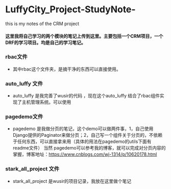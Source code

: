 # LuffyCity_Project-StudyNote-
> 
this is my notes of the CRM project

#### 这里我将自己学习的两个模块的笔记上传到这里。主要包括一个CRM项目，一个DRF的学习项目。均是自己的学习笔记。


### rbac文件
- 其中rbac这个文件夹，是摘干净的东西可以直接使用。


###  auto_luffy 文件
- auto_luffy 是我完善了wusir的代码 ，现在这个auto_luffy 结合了rbac组件实现了主机管理系统。可以使用


###  pagedemo文件
- pagedemo 是我做分页的笔记，这个demo可以做两件事，1，自己使用Django提供的Paginator来做分页；2，自己写一个组件关于分页的，不依赖于任何东西，可以直接拿来用（具体的用法在pagedemo的utils下面有readme文件）
当然 pagedemo可以参考我的博客，就可以完成对分页内容的掌握，博客地址：https://www.cnblogs.com/wj-1314/p/10620178.html

###  stark_all_project 文件
- stark_all_project  是wusir的项目记录，我放在这里做个笔记
